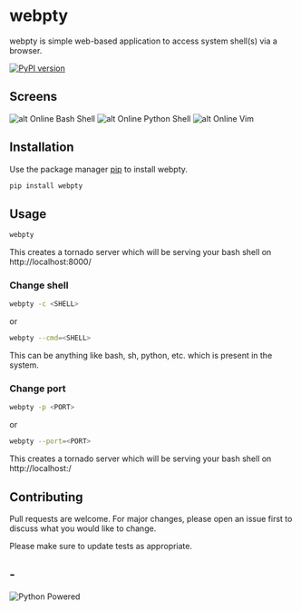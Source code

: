 # webpty

webpty is simple web-based application to access system shell(s) via a browser.


[![PyPI version](https://badge.fury.io/py/webpty.svg)](https://badge.fury.io/py/webpty)

## Screens

![alt Online Bash Shell](https://imgur.com/iNoW3jL.png)
![alt Online Python Shell](https://imgur.com/YYK4YXs.png)
![alt Online Vim](https://imgur.com/vfei1Ri.png)


## Installation

Use the package manager [pip](https://pip.pypa.io/en/stable/) to install webpty.

```bash
pip install webpty
```

## Usage

```bash
webpty
```

This creates a tornado server which will be serving your bash shell on http://localhost:8000/

### Change shell

```bash
webpty -c <SHELL>
```
or
```bash
webpty --cmd=<SHELL>

```

This <SHELL> can be anything like bash, sh, python, etc. which is present in the system.

### Change port

```bash
webpty -p <PORT>
```
or
```bash
webpty --port=<PORT>

```

This creates a tornado server which will be serving your bash shell on http://localhost:<PORT>/

## Contributing
Pull requests are welcome. For major changes, please open an issue first to discuss what you would like to change.

Please make sure to update tests as appropriate.


## -
![Python Powered](https://www.python.org/static/community_logos/python-powered-h-70x91.png)

